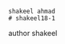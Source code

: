                                                                                                                                                                                                                                                                                                       shakeel ahmad                                                                                                                                                                                                                                                                                                                                                                                                                                                                                                                                                                                 # shakeel18-1
author shakeel
